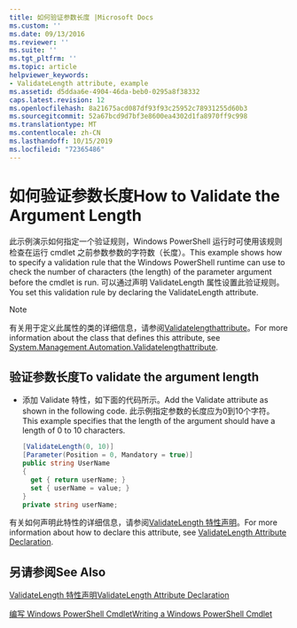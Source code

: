 ```yaml
---
title: 如何验证参数长度 |Microsoft Docs
ms.custom: ''
ms.date: 09/13/2016
ms.reviewer: ''
ms.suite: ''
ms.tgt_pltfrm: ''
ms.topic: article
helpviewer_keywords:
- ValidateLength attribute, example
ms.assetid: d5ddaa6e-4904-46da-beb0-0295a8f38332
caps.latest.revision: 12
ms.openlocfilehash: 8a21675acd087df93f93c25952c78931255d60b3
ms.sourcegitcommit: 52a67bcd9d7bf3e8600ea4302d1fa8970ff9c998
ms.translationtype: MT
ms.contentlocale: zh-CN
ms.lasthandoff: 10/15/2019
ms.locfileid: "72365486"
---
```

# <a name="how-to-validate-the-argument-length"></a><span data-ttu-id="aca5a-102">如何验证参数长度</span><span class="sxs-lookup"><span data-stu-id="aca5a-102">How to Validate the Argument Length</span></span>

<span data-ttu-id="aca5a-103">此示例演示如何指定一个验证规则，Windows PowerShell 运行时可使用该规则检查在运行 cmdlet 之前参数参数的字符数（长度）。</span><span class="sxs-lookup"><span data-stu-id="aca5a-103">This example shows how to specify a validation rule that the Windows PowerShell runtime can use to check the number of characters (the length) of the parameter argument before the cmdlet is run.</span></span> <span data-ttu-id="aca5a-104">可以通过声明 ValidateLength 属性设置此验证规则。</span><span class="sxs-lookup"><span data-stu-id="aca5a-104">You set this validation rule by declaring the ValidateLength attribute.</span></span>

> [!NOTE]
> <span data-ttu-id="aca5a-105">有关用于定义此属性的类的详细信息，请参阅[Validatelengthattribute](/dotnet/api/System.Management.Automation.ValidateLengthAttribute)。</span><span class="sxs-lookup"><span data-stu-id="aca5a-105">For more information about the class that defines this attribute, see [System.Management.Automation.Validatelengthattribute](/dotnet/api/System.Management.Automation.ValidateLengthAttribute).</span></span>

## <a name="to-validate-the-argument-length"></a><span data-ttu-id="aca5a-106">验证参数长度</span><span class="sxs-lookup"><span data-stu-id="aca5a-106">To validate the argument length</span></span>

- <span data-ttu-id="aca5a-107">添加 Validate 特性，如下面的代码所示。</span><span class="sxs-lookup"><span data-stu-id="aca5a-107">Add the Validate attribute as shown in the following code.</span></span> <span data-ttu-id="aca5a-108">此示例指定参数的长度应为0到10个字符。</span><span class="sxs-lookup"><span data-stu-id="aca5a-108">This example specifies that the length of the argument should have a length of 0 to 10 characters.</span></span>

    ```csharp
    [ValidateLength(0, 10)]
    [Parameter(Position = 0, Mandatory = true)]
    public string UserName
    {
      get { return userName; }
      set { userName = value; }
    }
    private string userName;
    ```

<span data-ttu-id="aca5a-109">有关如何声明此特性的详细信息，请参阅[ValidateLength 特性声明](./validatelength-attribute-declaration.md)。</span><span class="sxs-lookup"><span data-stu-id="aca5a-109">For more information about how to declare this attribute, see [ValidateLength Attribute Declaration](./validatelength-attribute-declaration.md).</span></span>

## <a name="see-also"></a><span data-ttu-id="aca5a-110">另请参阅</span><span class="sxs-lookup"><span data-stu-id="aca5a-110">See Also</span></span>

[<span data-ttu-id="aca5a-111">ValidateLength 特性声明</span><span class="sxs-lookup"><span data-stu-id="aca5a-111">ValidateLength Attribute Declaration</span></span>](./validatelength-attribute-declaration.md)

[<span data-ttu-id="aca5a-112">编写 Windows PowerShell Cmdlet</span><span class="sxs-lookup"><span data-stu-id="aca5a-112">Writing a Windows PowerShell Cmdlet</span></span>](./writing-a-windows-powershell-cmdlet.md)

